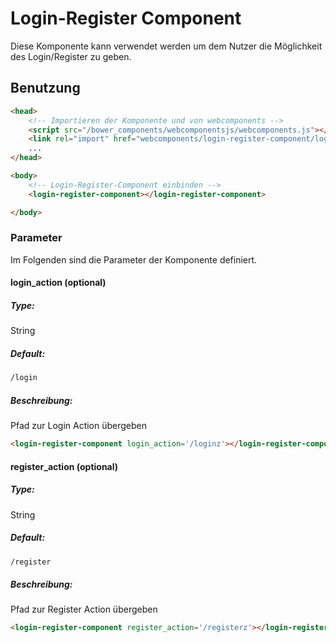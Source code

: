 # Login-Register Component
Diese Komponente kann verwendet werden um dem Nutzer die Möglichkeit des Login/Register zu geben.

## Benutzung

```html
<head>
    <!-- Importieren der Komponente und von webcomponents -->
    <script src="/bower_components/webcomponentsjs/webcomponents.js"></script>
    <link rel="import" href="webcomponents/login-register-component/login-register-component.html"/>
    ...
</head>

<body>
    <!-- Login-Register-Component einbinden -->
    <login-register-component></login-register-component>

</body>
```
### Parameter
Im Folgenden sind die Parameter der Komponente definiert.
#### login_action (optional)
##### Type:
String
##### Default:
```html
/login
```
##### Beschreibung:
Pfad zur Login Action übergeben
```html
<login-register-component login_action='/loginz'></login-register-component>
```

#### register_action (optional)
##### Type:
String
##### Default:
```html
/register
```
##### Beschreibung:
Pfad zur Register Action übergeben
```html
<login-register-component register_action='/registerz'></login-register-component>
```




